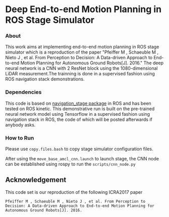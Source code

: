 # Deep End-to-end Motion Planning in ROS Stage Simulator

### About


This work aims at implementing end-to-end motion planning in ROS stage simulator which is a reproduction of the paper "Pfeiffer M , Schaeuble M , Nieto J , et al. From Perception to Decision: A Data-driven Approach to End-to-end Motion Planning for Autonomous Ground Robots[J]. 2016."
 The deep neural network is a CNN with 2 ResNet block using the 1080-dimensional LiDAR measurement.The trainning is done in a supervised fashion using ROS navigation stack demonstrations.


### Dependencies

This code is based on [navigation_stage package](http://wiki.ros.org/navigation_stage) in ROS and has been tested on ROS kinetic. 
This demonstrative run is built on the pre-trained neural network model using Tensorflow in a supervised fashion using navigation stack in ROS, the code of which will be posted afterwards if anybody asks.

### How to Run

Please use `copy.files.bash` to copy stage simulator configuration files.

After using the `move_base_amcl_cnn.launch` to launch stage, the CNN node can be established using rospy to run the `scripts/cnn_node.py`

## Acknowledgement

This code set is our reproduction of the following ICRA2017 paper

```
Pfeiffer M , Schaeuble M , Nieto J , et al. From Perception to Decision: A Data-driven Approach to End-to-end Motion Planning for Autonomous Ground Robots[J]. 2016.
```




